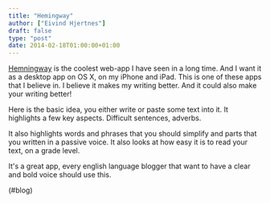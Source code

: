 ```yaml
---
title: "Hemingway"
author: ["Eivind Hjertnes"]
draft: false
type: "post"
date: 2014-02-18T01:00:00+01:00
---
```


[Hemningway](http://hemingwayapp.com) is the coolest web-app I have
seen in a long time. And I want it as a desktop app on OS X, on my
iPhone and iPad. This is one of these apps that I believe in. I believe
it makes my writing better. And it could also make your writing better!

Here is the basic idea, you either write or paste some text into it. It
highlights a few key aspects. Difficult sentences, adverbs.

It also highlights words and phrases that you should simplify and parts
that you written in a passive voice. It also looks at how easy it is to
read your text, on a grade level.

It's a great app, every english language blogger that want to have a
clear and bold voice should use this.

(#blog)
